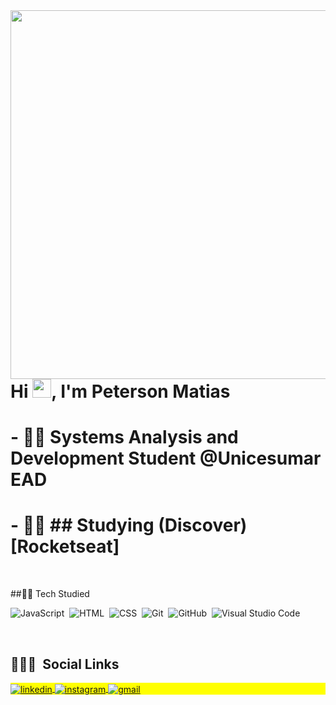 

<img align="right" height="590em" src="https://user-images.githubusercontent.com/86334701/139577141-da028904-235e-4b73-a383-7058948c4ee2.jpg"/>
<h1 align="left">Hi <img src="https://raw.githubusercontent.com/kaueMarques/kaueMarques/master/hi.gif" width="30px">, I'm Peterson Matias</h1>


# - 👨‍💻 Systems Analysis and Development Student @Unicesumar EAD

# - 👨‍💻 ## Studying (Discover) [Rocketseat]

<br>

##:student: Tech Studied

![JavaScript](https://img.shields.io/badge/-JavaScript-05122A?style=flat&logo=javascript)&nbsp;
![HTML](https://img.shields.io/badge/-HTML-05122A?style=flat&logo=HTML5)&nbsp;
![CSS](https://img.shields.io/badge/-CSS-05122A?style=flat&logo=CSS3&logoColor=1572B6)&nbsp;
![Git](https://img.shields.io/badge/-Git-05122A?style=flat&logo=git)&nbsp;
![GitHub](https://img.shields.io/badge/-GitHub-05122A?style=flat&logo=github)&nbsp;
![Visual Studio Code](https://img.shields.io/badge/-Visual%20Studio%20Code-05122A?style=flat&logo=visual-studio-code&logoColor=007ACC)&nbsp;

<br>

## 👨🏽‍🦲 &nbsp;Social Links

<p align="left" style="background:yellow">

<a href="www.linkedin.com/in/peterson-matias-1a6829211" target="_blank">
  <img align="center" src="https://img.shields.io/badge/-peterson-05122A?style=flat&logo=linkedin" alt="linkedin"/>
</a>
<a href="https://www.instagram.com/peterson.pna/" target="_blank">
 <img align="center" src="https://img.shields.io/badge/-peterson-05122A?style=flat&logo=instagram" alt="instagram"/>
</a>
<a href="https://pmacielmatias@gmail.com" target="_blank">
 <img align="center" src="https://img.shields.io/badge/-maykbrito-05122A?style=flat&logo=gmail" alt="gmail"/>
</a>
</p>

